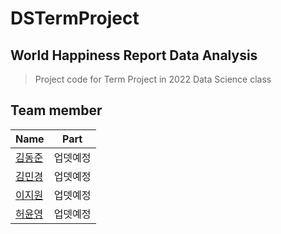 # DSTermProject
## World Happiness Report Data Analysis
> Project code for Term Project in 2022 Data Science class

## Team member 
|Name     |  Part   | 
|---------|-----------------|
|[김동준](https://github.com/Kim-Dong-Jun99)| 업뎃예정        |
|[김민경](https://github.com/minkyung73) |     업뎃예정    |
|[이지원](https://github.com/) |     업뎃예정    |
|[허윤영](https://github.com/) |    업뎃예정    |
